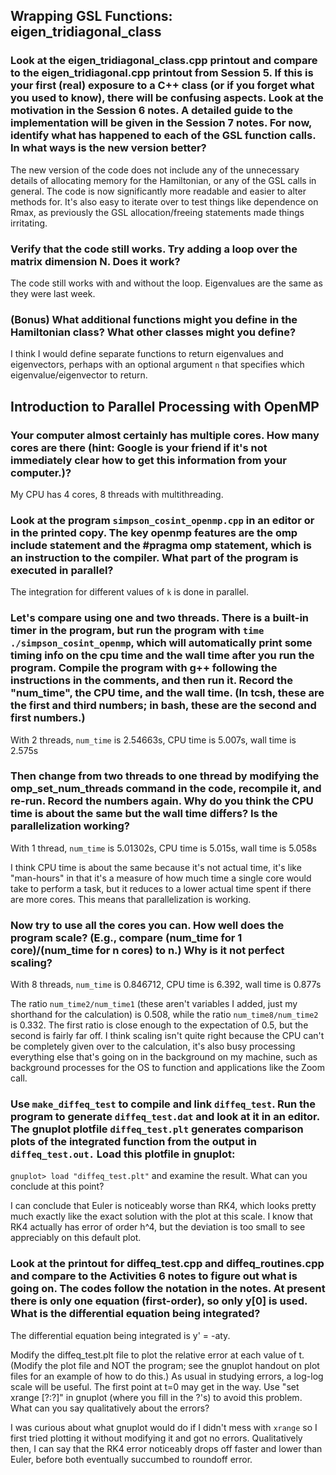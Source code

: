 ## Wrapping GSL Functions: eigen_tridiagonal_class
### Look at the eigen_tridiagonal_class.cpp printout and compare to the eigen_tridiagonal.cpp printout from Session 5. If this is your first (real) exposure to a C++ class (or if you forget what you used to know), there will be confusing aspects. Look at the motivation in the Session 6 notes. A detailed guide to the implementation will be given in the Session 7 notes. For now, identify what has happened to each of the GSL function calls. In what ways is the new version better?

The new version of the code does not include any of the unnecessary details of allocating memory for the Hamiltonian, or any of the GSL calls in general. The code is now significantly more readable and easier to alter methods for. It's also easy to iterate over to test things like dependence on Rmax, as previously the GSL allocation/freeing statements made things irritating. 

### Verify that the code still works. Try adding a loop over the matrix dimension N. Does it work?

The code still works with and without the loop. Eigenvalues are the same as they were last week. 

### (Bonus) What additional functions might you define in the Hamiltonian class? What other classes might you define?

I think I would define separate functions to return eigenvalues and eigenvectors, perhaps with an optional argument `n` that specifies which eigenvalue/eigenvector to return. 

## Introduction to Parallel Processing with OpenMP
### Your computer almost certainly has multiple cores. How many cores are there (hint: Google is your friend if it's not immediately clear how to get this information from your computer.)?

My CPU has 4 cores, 8 threads with multithreading. 

### Look at the program `simpson_cosint_openmp.cpp` in an editor or in the printed copy. The key openmp features are the omp include statement and the #pragma omp statement, which is an instruction to the compiler. What part of the program is executed in parallel?

The integration for different values of `k` is done in parallel. 

### Let's compare using one and two threads. There is a built-in timer in the program, but run the program with `time ./simpson_cosint_openmp`, which will automatically print some timing info on the cpu time and the wall time after you run the program. Compile the program with g++ following the instructions in the comments, and then run it. Record the "num_time", the CPU time, and the wall time. (In tcsh, these are the first and third numbers; in bash, these are the second and first numbers.) 

With 2 threads, `num_time` is 2.54663s, CPU time is 5.007s, wall time is 2.575s

### Then change from two threads to one thread by modifying the omp_set_num_threads command in the code, recompile it, and re-run. Record the numbers again. Why do you think the CPU time is about the same but the wall time differs? Is the parallelization working?

With 1 thread, `num_time` is 5.01302s, CPU time is 5.015s, wall time is 5.058s

I think CPU time is about the same because it's not actual time, it's like "man-hours" in that it's a measure of how much time a single core would take to perform a task, but it reduces to a lower actual time spent if there are more cores. This means that parallelization is working.

### Now try to use all the cores you can. How well does the program scale? (E.g., compare (num_time for 1 core)/(num_time for n cores) to n.) Why is it not perfect scaling?

With 8 threads, `num_time` is 0.846712, CPU time is 6.392, wall time is 0.877s

The ratio `num_time2/num_time1` (these aren't variables I added, just my shorthand for the calculation) is 0.508, while the ratio `num_time8/num_time2` is 0.332. The first ratio is close enough to the expectation of 0.5, but the second is fairly far off. I think scaling isn't quite right because the CPU can't be completely given over to the calculation, it's also busy processing everything else that's going on in the background on my machine, such as background processes for the OS to function and applications like the Zoom call. 

### Use `make_diffeq_test` to compile and link `diffeq_test`. Run the program to generate `diffeq_test.dat` and look at it in an editor. The gnuplot plotfile `diffeq_test.plt` generates comparison plots of the integrated function from the output in `diffeq_test.out.` Load this plotfile in gnuplot:
`gnuplot> load "diffeq_test.plt"`
and examine the result. What can you conclude at this point?

I can conclude that Euler is noticeably worse than RK4, which looks pretty much exactly like the exact solution with the plot at this scale. I know that RK4 actually has error of order h^4, but the deviation is too small to see appreciably on this default plot. 

### Look at the printout for diffeq_test.cpp and diffeq_routines.cpp and compare to the Activities 6 notes to figure out what is going on. The codes follow the notation in the notes. At present there is only one equation (first-order), so only y[0] is used. What is the differential equation being integrated?

The differential equation being integrated is y' = -aty.

Modify the diffeq_test.plt file to plot the relative error at each value of t. (Modify the plot file and NOT the program; see the gnuplot handout on plot files for an example of how to do this.) As usual in studying errors, a log-log scale will be useful. The first point at t=0 may get in the way. Use "set xrange [?:?]" in gnuplot (where you fill in the ?'s) to avoid this problem. What can you say qualitatively about the errors?

I was curious about what gnuplot would do if I didn't mess with `xrange` so I first tried plotting it without modifying it and got no errors. Qualitatively then, I can say that the RK4 error noticeably drops off faster and lower than Euler, before both eventually succumbed to roundoff error. 

